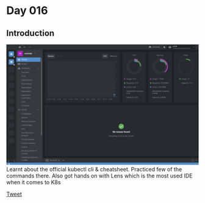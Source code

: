 # Day 016

## Introduction
![Alt text](image.png)
Learnt about the official kubectl cli & cheatsheet. Practiced few of the commands there. Also got hands on with Lens which is the most used IDE when it comes to K8s

[Tweet](https://twitter.com/tusharc29050031/status/1679899506614186007?s=61&t=W9t3PsSqsijuJ-OYKFP2sQ)

